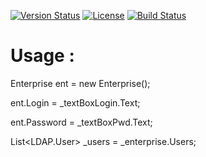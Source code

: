 [![Version Status](https://img.shields.io/nuget/v/Manager-ActiveDirectory.svg)](https://www.nuget.org/packages/Manager-ActiveDirectory/)
[![License](https://img.shields.io/github/license/brandondahler/Data.HashFunction.svg)](https://raw.githubusercontent.com/ThibaultMontaufray/Manager-ActiveDirectory/master/License) 
[![Build Status](https://travis-ci.org/ThibaultMontaufray/Manager-ActiveDirectory.svg?branch=master)](https://travis-ci.org/ThibaultMontaufray/Manager-ActiveDirectory)

# Usage :

<p>Enterprise ent = new Enterprise();</p>
<p>ent.Login = _textBoxLogin.Text;</p>
<p>ent.Password = _textBoxPwd.Text;</p>

List<LDAP.User> _users = _enterprise.Users;

